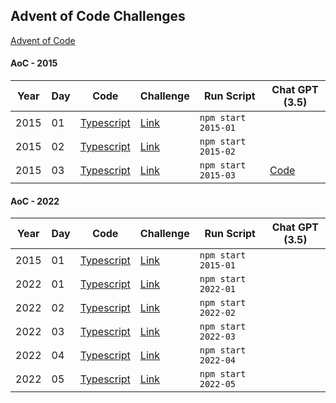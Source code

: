 ## Advent of Code Challenges

[Advent of Code](https://adventofcode.com/)

#### AoC - 2015

| Year | Day | Code                               | Challenge                                   | Run Script          | Chat GPT (3.5)               |
|------|-----|------------------------------------|---------------------------------------------|---------------------|------------------------------|
| 2015 | 01  | [Typescript](./src/2015/day-01.ts) | [Link](https://adventofcode.com/2015/day/1) | `npm start 2015-01` |                              |
| 2015 | 02  | [Typescript](./src/2015/day-02.ts) | [Link](https://adventofcode.com/2015/day/2) | `npm start 2015-02` |                              |
| 2015 | 03  | [Typescript](./src/2015/day-03.ts) | [Link](https://adventofcode.com/2015/day/3) | `npm start 2015-03` | [Code](./ChatGPT/2015-03.md) |

#### AoC - 2022

| Year | Day | Code                               | Challenge                                   | Run Script          | Chat GPT (3.5) |
|------|-----|------------------------------------|---------------------------------------------|---------------------|----------------|
| 2015 | 01  | [Typescript](./src/2015/day-01.ts) | [Link](https://adventofcode.com/2015/day/1) | `npm start 2015-01` |                |
| 2022 | 01  | [Typescript](./src/2022/day-01.ts) | [Link](https://adventofcode.com/2022/day/1) | `npm start 2022-01` |                |
| 2022 | 02  | [Typescript](./src/2022/day-02.ts) | [Link](https://adventofcode.com/2022/day/2) | `npm start 2022-02` |                |
| 2022 | 03  | [Typescript](./src/2022/day-03.ts) | [Link](https://adventofcode.com/2022/day/3) | `npm start 2022-03` |                |
| 2022 | 04  | [Typescript](./src/2022/day-04.ts) | [Link](https://adventofcode.com/2022/day/4) | `npm start 2022-04` |                |
| 2022 | 05  | [Typescript](./src/2022/day-05.ts) | [Link](https://adventofcode.com/2022/day/5) | `npm start 2022-05` |                |
